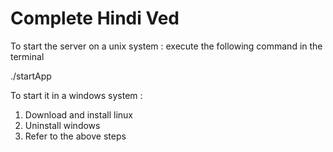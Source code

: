 # Complete Hindi Ved 
To start the server on a unix system :
execute the following command in the terminal

./startApp

To start it in a windows system :
1. Download and install linux
2. Uninstall windows
3. Refer to the above steps